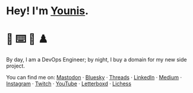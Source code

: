 # Hey! I'm [Younis](https://younishd.fr).

# 🙋 ⌨️ 🍿 ♟️

By day, I am a DevOps Engineer; by night, I buy a domain for my new side project.

You can find me on: <a rel="me" href="https://nileane.fr/@younishd">Mastodon</a> · [Bluesky](https://bsky.app/profile/younis24de.bsky.social) · [Threads](https://threads.com/@younis24de) · [LinkedIn](https://www.linkedin.com/in/younishd) · [Medium](https://medium.com/@younishd) · [Instagram](https://instagram.com/younis24de) · [Twitch](https://twitch.tv/neo_the_human) · [YouTube](https://youtube.com/@neo_the_human) · [Letterboxd](https://letterboxd.com/youni) · [Lichess](https://lichess.org/@/younishd)
